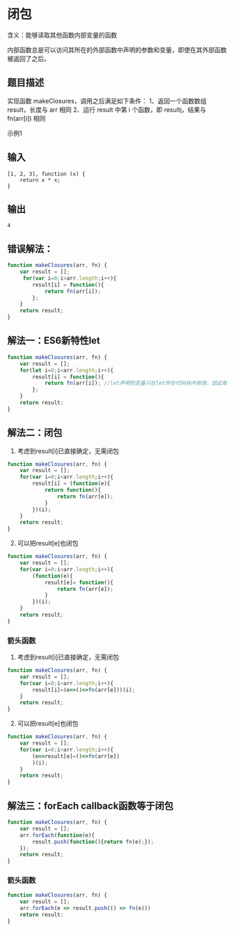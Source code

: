 # 闭包

含义：能够读取其他函数内部变量的函数

内部函数总是可以访问其所在的外部函数中声明的参数和变量，即使在其外部函数被返回了之后。



## 题目描述

实现函数 makeClosures，调用之后满足如下条件：
1、返回一个函数数组 result，长度与 arr 相同
2、运行 result 中第 i 个函数，即 result[i]()，结果与 fn(arr[i]) 相同

示例1

## 输入

```
[1, 2, 3], function (x) { 
	return x * x; 
}
```

## 输出

```
4
```



## 错误解法：

```javascript
function makeClosures(arr, fn) {
    var result = [];
     for(var i=0;i<arr.length;i++){
        result[i] = function(){
            return fn(arr[i]);            
        };
    }
    return result;
}
```





## 解法一：ES6新特性let

```javascript
function makeClosures(arr, fn) {	
    var result = [];
    for(let i=0;i<arr.length;i++){
        result[i] = function(){
            return fn(arr[i]); //let声明的变量只在let所在代码块内有效，因此每次循环的i都是一个新的变量            
        };
    }
    return result;
}    
```





## 解法二：闭包

1. 考虑到result[i]已直接确定，无需闭包

```javascript
function makeClosures(arr, fn) {
    var result = [];
    for(var i=0;i<arr.length;i++){
        result[i] = (function(e){
            return function(){
                return fn(arr[e]);
            }
        })(i);
    }
    return result;
}
```

2. 可以把result[e]也闭包

```javascript
function makeClosures(arr, fn) {
    var result = [];
    for(var i=0;i<arr.length;i++){
        (function(e){
            result[e]= function(){
                return fn(arr[e]);
            }
        })(i);
    }
    return result;
}
```

### 箭头函数

1. 考虑到result[i]已直接确定，无需闭包

```javascript
function makeClosures(arr, fn) {
    var result = [];
    for(var i=0;i<arr.length;i++){
        result[i]=(e=>()=>fn(arr[e]))(i);
    }
    return result;
}
```

2. 可以把result[e]也闭包

```javascript
function makeClosures(arr, fn) {
    var result = [];
    for(var i=0;i<arr.length;i++){
        (e=>result[e]=()=>fn(arr[e])
        )(i);
    }
    return result;
}
```





## 解法三：forEach callback函数等于闭包

```javascript
function makeClosures(arr, fn) {
    var result = [];
    arr.forEach(function(e){
        result.push(function(){return fn(e);});
    });
    return result;
}
```

### 箭头函数

```javascript
function makeClosures(arr, fn) {
    var result = [];
    arr.forEach(e => result.push(() => fn(e)))
    return result;
}
```

